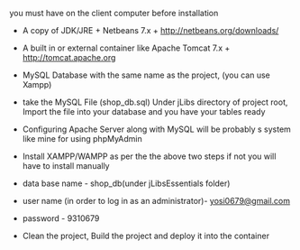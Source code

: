 you must have on the client computer before installation

* A copy of JDK/JRE + Netbeans 7.x +
	http://netbeans.org/downloads/
	
* A built in or external container like Apache Tomcat 7.x +
	http://tomcat.apache.org
	
* MySQL Database with the same name as the project, (you can use Xampp)
* take the MySQL File (shop_db.sql) Under jLibs directory of project root, Import the file into your database and you have your tables ready
* Configuring Apache Server along with MySQL will be probably s system like mine for using phpMyAdmin
* Install XAMPP/WAMPP as per the the above two steps if not you will have to install manually
* data base name - shop_db(under jLibsEssentials folder)
* user name (in order to log in as an administrator)- yosi0679@gmail.com
* password - 9310679 
	
* Clean the project, Build the project and deploy it into the container


